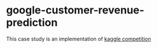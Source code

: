 # google-customer-revenue-prediction
This case study is an implementation of 
<a href="https://www.kaggle.com/c/ga-customer-revenue-prediction/overview">kaggle competition </a>
